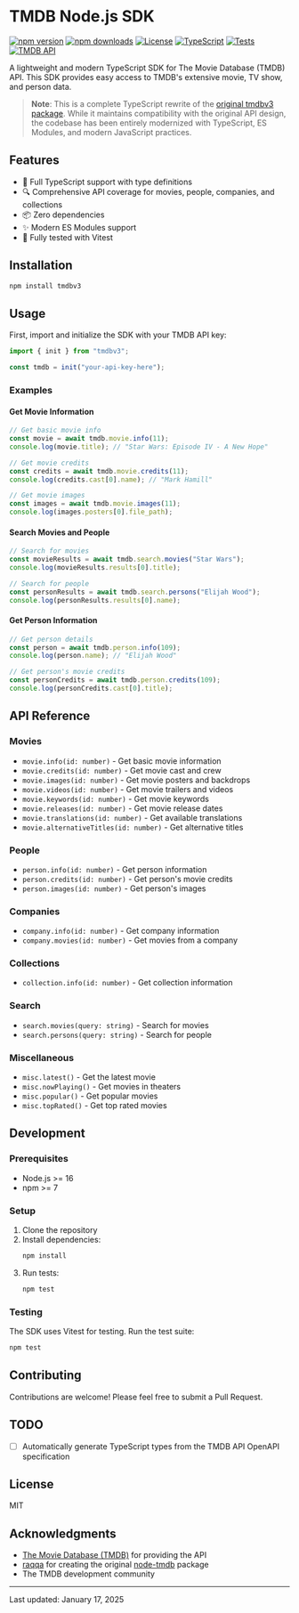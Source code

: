 # TMDB Node.js SDK

[![npm version](https://img.shields.io/npm/v/tmdbv3.svg)](https://www.npmjs.com/package/tmdbv3)
[![npm downloads](https://img.shields.io/npm/dm/tmdbv3.svg)](https://www.npmjs.com/package/tmdbv3)
[![License](https://img.shields.io/npm/l/tmdbv3.svg)](https://github.com/ayhid/node-tmdb-sdk/blob/main/LICENSE)
[![TypeScript](https://img.shields.io/badge/TypeScript-5.3-blue.svg)](https://www.typescriptlang.org/)
[![Tests](https://github.com/ayhid/node-tmdb-sdk/actions/workflows/test.yml/badge.svg)](https://github.com/ayhid/node-tmdb-sdk/actions)
[![TMDB API](https://img.shields.io/badge/TMDB%20API-v3-blue.svg)](https://developer.themoviedb.org/docs)

A lightweight and modern TypeScript SDK for The Movie Database (TMDB) API. This SDK provides easy access to TMDB's extensive movie, TV show, and person data.

> **Note**: This is a complete TypeScript rewrite of the [original tmdbv3 package](https://github.com/raqqa/node-tmdb). While it maintains compatibility with the original API design, the codebase has been entirely modernized with TypeScript, ES Modules, and modern JavaScript practices.

## Features

- 🚀 Full TypeScript support with type definitions
- 🔍 Comprehensive API coverage for movies, people, companies, and collections
- 📦 Zero dependencies
- ✨ Modern ES Modules support
- 🧪 Fully tested with Vitest

## Installation

```bash
npm install tmdbv3
```

## Usage

First, import and initialize the SDK with your TMDB API key:

```typescript
import { init } from "tmdbv3";

const tmdb = init("your-api-key-here");
```

### Examples

#### Get Movie Information

```typescript
// Get basic movie info
const movie = await tmdb.movie.info(11);
console.log(movie.title); // "Star Wars: Episode IV - A New Hope"

// Get movie credits
const credits = await tmdb.movie.credits(11);
console.log(credits.cast[0].name); // "Mark Hamill"

// Get movie images
const images = await tmdb.movie.images(11);
console.log(images.posters[0].file_path);
```

#### Search Movies and People

```typescript
// Search for movies
const movieResults = await tmdb.search.movies("Star Wars");
console.log(movieResults.results[0].title);

// Search for people
const personResults = await tmdb.search.persons("Elijah Wood");
console.log(personResults.results[0].name);
```

#### Get Person Information

```typescript
// Get person details
const person = await tmdb.person.info(109);
console.log(person.name); // "Elijah Wood"

// Get person's movie credits
const personCredits = await tmdb.person.credits(109);
console.log(personCredits.cast[0].title);
```

## API Reference

### Movies

- `movie.info(id: number)` - Get basic movie information
- `movie.credits(id: number)` - Get movie cast and crew
- `movie.images(id: number)` - Get movie posters and backdrops
- `movie.videos(id: number)` - Get movie trailers and videos
- `movie.keywords(id: number)` - Get movie keywords
- `movie.releases(id: number)` - Get movie release dates
- `movie.translations(id: number)` - Get available translations
- `movie.alternativeTitles(id: number)` - Get alternative titles

### People

- `person.info(id: number)` - Get person information
- `person.credits(id: number)` - Get person's movie credits
- `person.images(id: number)` - Get person's images

### Companies

- `company.info(id: number)` - Get company information
- `company.movies(id: number)` - Get movies from a company

### Collections

- `collection.info(id: number)` - Get collection information

### Search

- `search.movies(query: string)` - Search for movies
- `search.persons(query: string)` - Search for people

### Miscellaneous

- `misc.latest()` - Get the latest movie
- `misc.nowPlaying()` - Get movies in theaters
- `misc.popular()` - Get popular movies
- `misc.topRated()` - Get top rated movies

## Development

### Prerequisites

- Node.js >= 16
- npm >= 7

### Setup

1. Clone the repository
2. Install dependencies:
   ```bash
   npm install
   ```
3. Run tests:
   ```bash
   npm test
   ```

### Testing

The SDK uses Vitest for testing. Run the test suite:

```bash
npm test
```

## Contributing

Contributions are welcome! Please feel free to submit a Pull Request.

## TODO

- [ ] Automatically generate TypeScript types from the TMDB API OpenAPI specification

## License

MIT

## Acknowledgments

- [The Movie Database (TMDB)](https://www.themoviedb.org/) for providing the API
- [raqqa](https://github.com/raqqa) for creating the original [node-tmdb](https://github.com/raqqa/node-tmdb) package
- The TMDB development community

---

Last updated: January 17, 2025
